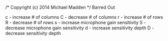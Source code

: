 /* Copyright (c) 2014 Michael Madden */
Barred Out

c - increase # of columns
C - decrease # of columns
r - increase # of rows
R - decrease # of rows
s - increase microphone gain sensitivity
S - decrease microphone gain sensitivity
d - increase sensitivity depth
D - decrease sensitivity depth